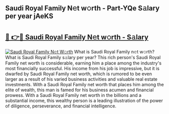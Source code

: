 ## Saudi Royal Family N𝚎t w𝚘rth - Part-YQe S𝚊lary per year jAeKS

# <h2><a href="http://gc0s8it.nevu.top/?p=Saudi+Royal+Family">🔗 👉🔴 Saudi Royal Family N𝚎t w𝚘rth - S𝚊lary</a></h2>

[![Saudi Royal Family N𝚎t W𝚘rth](https://i.imgur.com/Oavwk0R.jpeg)](http://gc0s8it.nevu.top/?p=Saudi+Royal+Family)
What is Saudi Royal Family n𝚎t w𝚘rth? What is Saudi Royal Family s𝚊lary per year?
This rich person's Saudi Royal Family net worth is considerable, earning him a place among the industry's most financially successful. His income from his job is impressive, but it is dwarfed by Saudi Royal Family net worth, which is rumored to be even larger as a result of his varied business activities and valuable real estate investments. With a Saudi Royal Family net worth that places him among the elite of wealth, this man is famed for his business acumen and financial prowess. With a Saudi Royal Family net worth in the billions and a substantial income, this wealthy person is a leading illustration of the power of diligence, perseverance, and financial intelligence.
